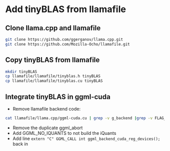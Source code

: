# Add tinyBLAS from llamafile

## Clone llama.cpp and llamafile
``` bash
git clone https://github.com/ggerganov/llama.cpp.git
git clone https://github.com/Mozilla-Ocho/llamafile.git
```
## Copy tinyBLAS from llamafile
``` bash
mkdir tinyBLAS
cp llamafile/llamafile/tinyblas.h tinyBLAS
cp llamafile/llamafile/tinyblas.cu tinyBLAS
```

## Integrate tinyBLAS in ggml-cuda
- Remove llamafile backend code\:
``` bash
cat llamafile/llama.cpp/ggml-cuda.cu | grep -v g_backend |grep -v FLAG_log_disable > tinyBLAS/ggml-cuda.cu
```
- Remove the duplicate ggml_abort
- Add GGML_NO_IQUANTS to not build the iQuants
- Add line `extern "C" GGML_CALL int ggml_backend_cuda_reg_devices();` back in 
